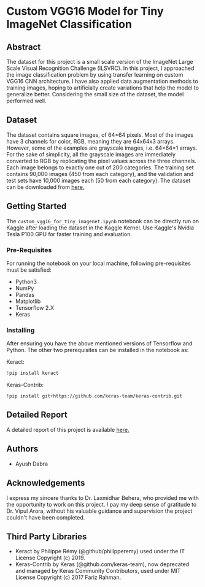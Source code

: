 # Custom VGG16 Model for Tiny ImageNet Classification
## Abstract
The dataset for this project is a small scale version of the ImageNet Large Scale Visual Recognition Challenge (ILSVRC). In this project, I approached the image classification problem by using transfer learning on custom VGG16 CNN architecture. I have also applied data augmentation methods to training images, hoping to artificially create variations that help the model to generalize better. Considering the small size of the dataset, the model performed well.
## Dataset
The dataset contains square images, of 64×64 pixels. Most of the images have 3 channels for color, RGB, meaning they are 64x64x3 arrays. However, some of the examples are grayscale images, i.e. 64×64×1 arrays. For the sake of simplicity, all the grayscale images are immediately converted to RGB by replicating the pixel values across the three channels. Each image belongs to exactly one out of 200 categories. The training set contains 90,000 images (450 from each category), and the validation and test sets have 10,000 images each (50 from each category).
The dataset can be downloaded from <a href="https://drive.google.com/file/d/116KlGk5ExxS5QCaIQBXRxWCC4SzNjYVB/view?usp=sharing">here.</a>
## Getting Started
The `custom_vgg16_for_tiny_imagenet.ipynb` notebook can be directly run on Kaggle after loading the dataset in the Kaggle Kernel. Use Kaggle's Nvidia Tesla P100 GPU for faster training and evaluation.

### Pre-Requisites
For running the notebook on your local machine, following pre-requisites must be satisfied:
- Python3
- NumPy
- Pandas
- Matplotlib
- Tensorflow 2.X
- Keras
### Installing
After ensuring you have the above mentioned versions of Tensorflow and Python. The other two prerequisites can be installed in the notebook as:

Keract:
```Python
!pip install keract
```
Keras-Contrib:
```
!pip install git+https://github.com/keras-team/keras-contrib.git
```
## Detailed Report
A detailed report of this project is available <a href="https://drive.google.com/file/d/1teDoAIaFQiQ5u_-ULcGo4QIi9Qxezqui/view?usp=sharing">here.</a>
## Authors
* Ayush Dabra
## Acknowledgements
I express my sincere thanks to Dr. Laxmidhar Behera, who provided me with the opportunity to work on this project. I pay my deep sense of gratitude to Dr. Vipul Arora, without his valuable guidance and supervision the project couldn't have been completed.
## Third Party Libraries
- Keract by Philippe Rémy (@github/philipperemy) used under the IT License Copyright (c) 2019.
- Keras-Contrib by Keras (@github.com/keras-team), now deprecated and managed by Keras Community Contributors, used under MIT License Copyright (c) 2017 Fariz Rahman.
